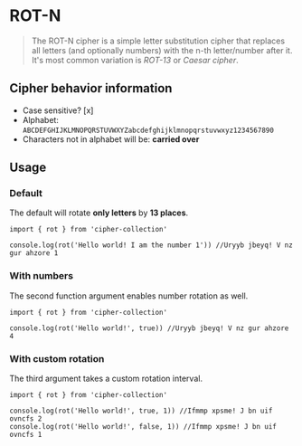 # ROT-N

>The ROT-N cipher is a simple letter substitution cipher that replaces all letters (and optionally numbers) with
the n-th letter/number after it. It's most common variation is *ROT-13* or *Caesar cipher*.

## Cipher behavior information

* Case sensitive? [x]
* Alphabet: `ABCDEFGHIJKLMNOPQRSTUVWXYZabcdefghijklmnopqrstuvwxyz1234567890`
* Characters not in alphabet will be: **carried over**

## Usage

### Default

The default will rotate **only letters** by **13 places**.

```
import { rot } from 'cipher-collection'

console.log(rot('Hello world! I am the number 1')) //Uryyb jbeyq! V nz gur ahzore 1
```

### With numbers

The second function argument enables number rotation as well.

```
import { rot } from 'cipher-collection'

console.log(rot('Hello world!', true)) //Uryyb jbeyq! V nz gur ahzore 4
```


### With custom rotation

The third argument takes a custom rotation interval.

```
import { rot } from 'cipher-collection'

console.log(rot('Hello world!', true, 1)) //Ifmmp xpsme! J bn uif ovncfs 2
console.log(rot('Hello world!', false, 1)) //Ifmmp xpsme! J bn uif ovncfs 1
```
